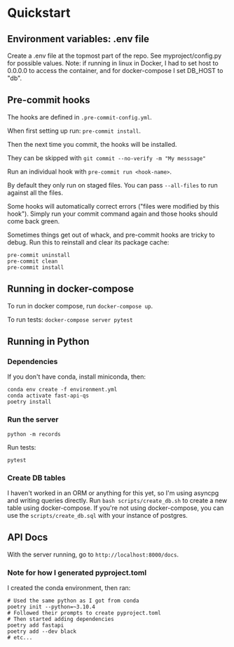 # Quickstart

## Environment variables: .env file

Create a .env file at the topmost part of the repo. See myproject/config.py
for possible values. Note: if running in linux in Docker, I had to set host
to 0.0.0.0 to access the container, and for docker-compose I set DB_HOST to "db".

## Pre-commit hooks

The hooks are defined in `.pre-commit-config.yml`.

When first setting up run: `pre-commit install`.

Then the next time you commit, the hooks will be installed.

They can be skipped with `git commit --no-verify -m "My messsage"`

Run an individual hook with `pre-commit run <hook-name>`.

By default they only run on staged files. You can pass `--all-files` to
run against all the files.

Some hooks will automatically correct errors ("files were modified by this hook").
Simply run your commit command again and those hooks should come back green.

Sometimes things get out of whack, and pre-commit hooks are tricky to debug.
Run this to reinstall and clear its package cache:

```
pre-commit uninstall
pre-commit clean
pre-commit install
```

## Running in docker-compose

To run in docker compose, run `docker-compose up`.

To run tests: `docker-compose server pytest`

## Running in Python

### Dependencies
If you don't have conda, install miniconda, then:

```shell
conda env create -f environment.yml
conda activate fast-api-qs
poetry install
```

### Run the server

`python -m records`

Run tests:

`pytest`


### Create DB tables

I haven't worked in an ORM or anything for this yet, so I'm using asyncpg and writing
queries directly. Run `bash scripts/create_db.sh` to create a new table using docker-compose.
If you're not using docker-compose, you can use the `scripts/create_db.sql` with your
instance of postgres.


## API Docs

With the server running, go to `http://localhost:8000/docs`.

### Note for how I generated pyproject.toml

I created the conda environment, then ran:

```shell
# Used the same python as I got from conda
poetry init --python=~3.10.4
# Followed their prompts to create pyproject.toml
# Then started adding dependencies
poetry add fastapi
poetry add --dev black
# etc...
```
